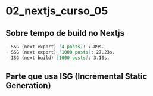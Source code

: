 # 02_nextjs_curso_05

## Sobre tempo de build no Nextjs

```md
- SSG (next export) [4 posts]: 7.89s.
- SSG (next export) [1000 posts]: 27.23s.
- ISG (next build) [1000 posts]: 3.10s.
```

## Parte que usa ISG (Incremental Static Generation)
